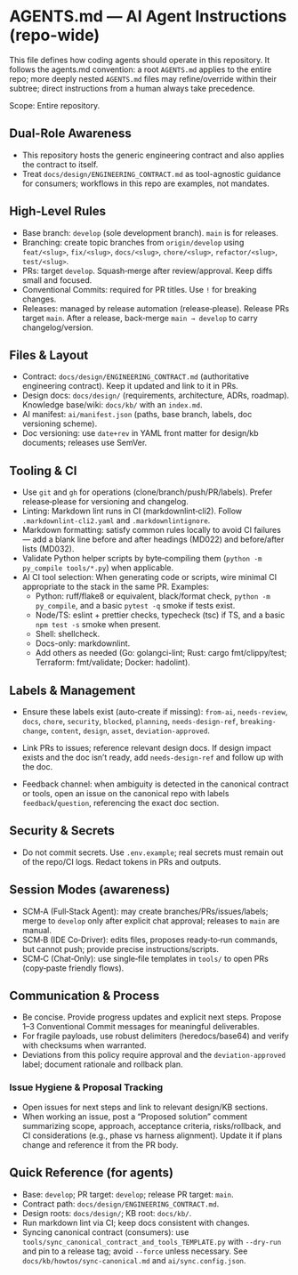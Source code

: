 # AGENTS.md — AI Agent Instructions (repo-wide)

This file defines how coding agents should operate in this repository. It follows the agents.md convention: a root `AGENTS.md` applies to the entire repo; more deeply nested `AGENTS.md` files may refine/override within their subtree; direct instructions from a human always take precedence.

Scope: Entire repository.

## Dual-Role Awareness

- This repository hosts the generic engineering contract and also applies the contract to itself.
- Treat `docs/design/ENGINEERING_CONTRACT.md` as tool-agnostic guidance for consumers; workflows in this repo are examples, not mandates.

## High‑Level Rules

- Base branch: `develop` (sole development branch). `main` is for releases.
- Branching: create topic branches from `origin/develop` using `feat/<slug>`, `fix/<slug>`, `docs/<slug>`, `chore/<slug>`, `refactor/<slug>`, `test/<slug>`.
- PRs: target `develop`. Squash‑merge after review/approval. Keep diffs small and focused.
- Conventional Commits: required for PR titles. Use `!` for breaking changes.
- Releases: managed by release automation (release‑please). Release PRs target `main`. After a release, back‑merge `main → develop` to carry changelog/version.

## Files & Layout

- Contract: `docs/design/ENGINEERING_CONTRACT.md` (authoritative engineering contract). Keep it updated and link to it in PRs.
- Design docs: `docs/design/` (requirements, architecture, ADRs, roadmap). Knowledge base/wiki: `docs/kb/` with an `index.md`.
- AI manifest: `ai/manifest.json` (paths, base branch, labels, doc versioning scheme).
- Doc versioning: use `date+rev` in YAML front matter for design/kb documents; releases use SemVer.

## Tooling & CI

- Use `git` and `gh` for operations (clone/branch/push/PR/labels). Prefer release‑please for versioning and changelog.
- Linting: Markdown lint runs in CI (markdownlint‑cli2). Follow `.markdownlint-cli2.yaml` and `.markdownlintignore`.
- Markdown formatting: satisfy common rules locally to avoid CI failures — add a blank line before and after headings (MD022) and before/after lists (MD032).
- Validate Python helper scripts by byte‑compiling them (`python -m py_compile tools/*.py`) when applicable.
- AI CI tool selection: When generating code or scripts, wire minimal CI appropriate to the stack in the same PR. Examples:
  - Python: ruff/flake8 or equivalent, black/format check, `python -m py_compile`, and a basic `pytest -q` smoke if tests exist.
  - Node/TS: eslint + prettier checks, typecheck (tsc) if TS, and a basic `npm test -s` smoke when present.
  - Shell: shellcheck.
  - Docs-only: markdownlint.
  - Add others as needed (Go: golangci-lint; Rust: cargo fmt/clippy/test; Terraform: fmt/validate; Docker: hadolint).

## Labels & Management

- Ensure these labels exist (auto‑create if missing): `from-ai`, `needs-review`, `docs`, `chore`, `security`, `blocked`, `planning`, `needs-design-ref`, `breaking-change`, `content`, `design`, `asset`, `deviation-approved`.
- Link PRs to issues; reference relevant design docs. If design impact exists and the doc isn’t ready, add `needs-design-ref` and follow up with the doc.

- Feedback channel: when ambiguity is detected in the canonical contract or tools, open an issue on the canonical repo with labels `feedback`/`question`, referencing the exact doc section.

## Security & Secrets

- Do not commit secrets. Use `.env.example`; real secrets must remain out of the repo/CI logs. Redact tokens in PRs and outputs.

## Session Modes (awareness)

- SCM‑A (Full‑Stack Agent): may create branches/PRs/issues/labels; merge to `develop` only after explicit chat approval; releases to `main` are manual.
- SCM‑B (IDE Co‑Driver): edits files, proposes ready‑to‑run commands, but cannot push; provide precise instructions/scripts.
- SCM‑C (Chat‑Only): use single‑file templates in `tools/` to open PRs (copy‑paste friendly flows).

## Communication & Process

- Be concise. Provide progress updates and explicit next steps. Propose 1–3 Conventional Commit messages for meaningful deliverables.
- For fragile payloads, use robust delimiters (heredocs/base64) and verify with checksums when warranted.
- Deviations from this policy require approval and the `deviation-approved` label; document rationale and rollback plan.

### Issue Hygiene & Proposal Tracking

- Open issues for next steps and link to relevant design/KB sections.
- When working an issue, post a “Proposed solution” comment summarizing scope, approach, acceptance criteria, risks/rollback, and CI considerations (e.g., phase vs harness alignment). Update it if plans change and reference it from the PR body.

## Quick Reference (for agents)

- Base: `develop`; PR target: `develop`; release PR target: `main`.
- Contract path: `docs/design/ENGINEERING_CONTRACT.md`.
- Design roots: `docs/design/`; KB root: `docs/kb/`.
- Run markdown lint via CI; keep docs consistent with changes.
- Syncing canonical contract (consumers): use `tools/sync_canonical_contract_and_tools_TEMPLATE.py` with `--dry-run` and pin to a release tag; avoid `--force` unless necessary. See `docs/kb/howtos/sync-canonical.md` and `ai/sync.config.json`.

